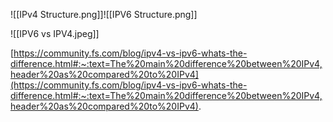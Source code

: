 ![[IPv4 Structure.png]]![[IPV6 Structure.png]]

![[IPV6 vs IPV4.jpeg]]

[https://community.fs.com/blog/ipv4-vs-ipv6-whats-the-difference.html#:~:text=The%20main%20difference%20between%20IPv4,header%20as%20compared%20to%20IPv4](https://community.fs.com/blog/ipv4-vs-ipv6-whats-the-difference.html#:~:text=The%20main%20difference%20between%20IPv4,header%20as%20compared%20to%20IPv4).
